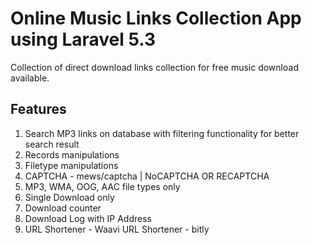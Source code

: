 # Online Music Links Collection App using Laravel 5.3
Collection of direct download links collection for free music download available.

## Features
1. Search MP3 links on database with filtering functionality for better search result
2. Records manipulations
3. Filetype manipulations
4. CAPTCHA - mews/captcha | NoCAPTCHA OR RECAPTCHA
5. MP3, WMA, OOG, AAC file types only
6. Single Download only
7. Download counter
8. Download Log with IP Address
9. URL Shortener - Waavi URL Shortener - bitly
